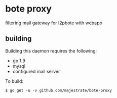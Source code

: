 # bote proxy

filtering mail gateway for i2pbote with webapp


## building

Building this daemon requires the following:

* go 1.9
* mysql
* configured mail server

To build:

    $ go get -u -v github.com/majestrate/bote-proxy



